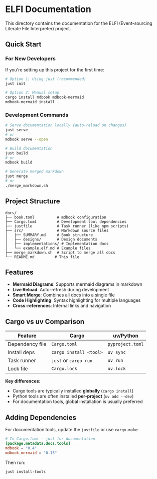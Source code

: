 # ELFI Documentation

This directory contains the documentation for the ELFI (Event-sourcing Literate File Interpreter) project.

## Quick Start

### For New Developers

If you're setting up this project for the first time:

```bash
# Option 1: Using just (recommended)
just init

# Option 2: Manual setup
cargo install mdbook mdbook-mermaid
mdbook-mermaid install .
```

### Development Commands

```bash
# Serve documentation locally (auto-reload on changes)
just serve
# or
mdbook serve --open

# Build documentation
just build
# or 
mdbook build

# Generate merged markdown
just merge
# or
./merge_markdown.sh
```

## Project Structure

```
docs/
├── book.toml          # mdbook configuration
├── Cargo.toml         # Development tool dependencies
├── justfile           # Task runner (like npm scripts)
├── src/               # Markdown source files
│   ├── SUMMARY.md     # Book structure
│   ├── designs/       # Design documents
│   ├── implementations/ # Implementation docs
│   └── example.elf.md # Example files
├── merge_markdown.sh  # Script to merge all docs
└── README.md         # This file
```

## Features

- **Mermaid Diagrams**: Supports mermaid diagrams in markdown
- **Live Reload**: Auto-refresh during development  
- **Smart Merge**: Combines all docs into a single file
- **Code Highlighting**: Syntax highlighting for multiple languages
- **Cross-references**: Internal links and navigation

## Cargo vs uv Comparison

| Feature | Cargo | uv/Python |
|---------|-------|-----------|
| Dependency file | `Cargo.toml` | `pyproject.toml` |
| Install deps | `cargo install <tool>` | `uv sync` |
| Task runner | `just` or `cargo run` | `uv run` |
| Lock file | `Cargo.lock` | `uv.lock` |

**Key differences:**
- Cargo tools are typically installed **globally** (`cargo install`)  
- Python tools are often installed **per-project** (`uv add --dev`)
- For documentation tools, global installation is usually preferred

## Adding Dependencies

For documentation tools, update the `justfile` or use `cargo-make`:

```toml
# In Cargo.toml - just for documentation
[package.metadata.docs.tools]
mdbook = "0.4"
mdbook-mermaid = "0.15"
```

Then run:
```bash
just install-tools
```